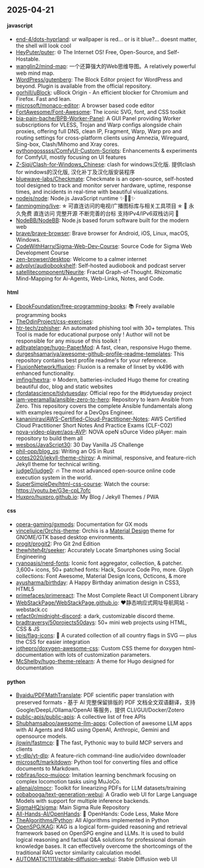 ## 2025-04-21

#### javascript
* [end-4/dots-hyprland](https://github.com/end-4/dots-hyprland): ur wallpaper is red... or is it blue?... doesnt matter, the shell will look cool
* [HeyPuter/puter](https://github.com/HeyPuter/puter): 🌐 The Internet OS! Free, Open-Source, and Self-Hostable.
* [wanglin2/mind-map](https://github.com/wanglin2/mind-map): 一个还算强大的Web思维导图。A relatively powerful web mind map.
* [WordPress/gutenberg](https://github.com/WordPress/gutenberg): The Block Editor project for WordPress and beyond. Plugin is available from the official repository.
* [gorhill/uBlock](https://github.com/gorhill/uBlock): uBlock Origin - An efficient blocker for Chromium and Firefox. Fast and lean.
* [microsoft/monaco-editor](https://github.com/microsoft/monaco-editor): A browser based code editor
* [FortAwesome/Font-Awesome](https://github.com/FortAwesome/Font-Awesome): The iconic SVG, font, and CSS toolkit
* [bia-pain-bache/BPB-Worker-Panel](https://github.com/bia-pain-bache/BPB-Worker-Panel): A GUI Panel providing Worker subscriptions for VLESS, Trojan and Warp configs alongside chain proxies, offering full DNS, clean IP, Fragment, Warp, Warp pro and routing settings for cross-platform clients using Amnezia, Wireguard, Sing-box, Clash/Mihomo and Xray cores.
* [pythongosssss/ComfyUI-Custom-Scripts](https://github.com/pythongosssss/ComfyUI-Custom-Scripts): Enhancements & experiments for ComfyUI, mostly focusing on UI features
* [Z-Siqi/Clash-for-Windows_Chinese](https://github.com/Z-Siqi/Clash-for-Windows_Chinese): clash for windows汉化版. 提供clash for windows的汉化版, 汉化补丁及汉化版安装程序
* [bluewave-labs/Checkmate](https://github.com/bluewave-labs/Checkmate): Checkmate is an open-source, self-hosted tool designed to track and monitor server hardware, uptime, response times, and incidents in real-time with beautiful visualizations.
* [nodejs/node](https://github.com/nodejs/node): Node.js JavaScript runtime ✨🐢🚀✨
* [fanmingming/live](https://github.com/fanmingming/live): ✯ 可直连访问的电视/广播图标库与相关工具项目 ✯ 🔕 永久免费 直连访问 完整开源 不断完善的台标 支持IPv4/IPv6双栈访问 🔕
* [NodeBB/NodeBB](https://github.com/NodeBB/NodeBB): Node.js based forum software built for the modern web
* [brave/brave-browser](https://github.com/brave/brave-browser): Brave browser for Android, iOS, Linux, macOS, Windows.
* [CodeWithHarry/Sigma-Web-Dev-Course](https://github.com/CodeWithHarry/Sigma-Web-Dev-Course): Source Code for Sigma Web Development Course
* [zen-browser/desktop](https://github.com/zen-browser/desktop): Welcome to a calmer internet
* [advplyr/audiobookshelf](https://github.com/advplyr/audiobookshelf): Self-hosted audiobook and podcast server
* [satellitecomponent/Neurite](https://github.com/satellitecomponent/Neurite): Fractal Graph-of-Thought. Rhizomatic Mind-Mapping for Ai-Agents, Web-Links, Notes, and Code.

#### html
* [EbookFoundation/free-programming-books](https://github.com/EbookFoundation/free-programming-books): 📚 Freely available programming books
* [TheOdinProject/css-exercises](https://github.com/TheOdinProject/css-exercises): 
* [htr-tech/zphisher](https://github.com/htr-tech/zphisher): An automated phishing tool with 30+ templates. This Tool is made for educational purpose only ! Author will not be responsible for any misuse of this toolkit !
* [adityatelange/hugo-PaperMod](https://github.com/adityatelange/hugo-PaperMod): A fast, clean, responsive Hugo theme.
* [durgeshsamariya/awesome-github-profile-readme-templates](https://github.com/durgeshsamariya/awesome-github-profile-readme-templates): This repository contains best profile readme's for your reference.
* [FluxionNetwork/fluxion](https://github.com/FluxionNetwork/fluxion): Fluxion is a remake of linset by vk496 with enhanced functionality.
* [imfing/hextra](https://github.com/imfing/hextra): 🔯 Modern, batteries-included Hugo theme for creating beautiful doc, blog and static websites
* [rfordatascience/tidytuesday](https://github.com/rfordatascience/tidytuesday): Official repo for the #tidytuesday project
* [iam-veeramalla/ansible-zero-to-hero](https://github.com/iam-veeramalla/ansible-zero-to-hero): Repository to learn Ansible from Zero. This repository covers the complete Ansible fundamentals along with examples required for a DevOps Engineer.
* [kananinirav/AWS-Certified-Cloud-Practitioner-Notes](https://github.com/kananinirav/AWS-Certified-Cloud-Practitioner-Notes): AWS Certified Cloud Practitioner Short Notes And Practice Exams (CLF-C02)
* [nova-video-player/aos-AVP](https://github.com/nova-video-player/aos-AVP): NOVA opeN sOurce Video plAyer: main repository to build them all
* [wesbos/JavaScript30](https://github.com/wesbos/JavaScript30): 30 Day Vanilla JS Challenge
* [phil-opp/blog_os](https://github.com/phil-opp/blog_os): Writing an OS in Rust
* [cotes2020/jekyll-theme-chirpy](https://github.com/cotes2020/jekyll-theme-chirpy): A minimal, responsive, and feature-rich Jekyll theme for technical writing.
* [judge0/judge0](https://github.com/judge0/judge0): 🔥 The most advanced open-source online code execution system in the world.
* [SuperSimpleDev/html-css-course](https://github.com/SuperSimpleDev/html-css-course): Watch the course: https://youtu.be/G3e-cpL7ofc
* [Huxpro/huxpro.github.io](https://github.com/Huxpro/huxpro.github.io): My Blog / Jekyll Themes / PWA

#### css
* [opera-gaming/gxmods](https://github.com/opera-gaming/gxmods): Documentation for GX mods
* [vinceliuice/Orchis-theme](https://github.com/vinceliuice/Orchis-theme): Orchis is a [Material Design](https://material.io) theme for GNOME/GTK based desktop environments.
* [progit/progit2](https://github.com/progit/progit2): Pro Git 2nd Edition
* [thewhiteh4t/seeker](https://github.com/thewhiteh4t/seeker): Accurately Locate Smartphones using Social Engineering
* [ryanoasis/nerd-fonts](https://github.com/ryanoasis/nerd-fonts): Iconic font aggregator, collection, & patcher. 3,600+ icons, 50+ patched fonts: Hack, Source Code Pro, more. Glyph collections: Font Awesome, Material Design Icons, Octicons, & more
* [ayusharma/birthday](https://github.com/ayusharma/birthday): A Happy Birthday animation design in CSS3, HTML5
* [primefaces/primereact](https://github.com/primefaces/primereact): The Most Complete React UI Component Library
* [WebStackPage/WebStackPage.github.io](https://github.com/WebStackPage/WebStackPage.github.io): ❤️静态响应式网址导航网站 - webstack.cc
* [refact0r/midnight-discord](https://github.com/refact0r/midnight-discord): a dark, customizable discord theme.
* [bradtraversy/50projects50days](https://github.com/bradtraversy/50projects50days): 50+ mini web projects using HTML, CSS & JS
* [lipis/flag-icons](https://github.com/lipis/flag-icons): 🎏 A curated collection of all country flags in SVG — plus the CSS for easier integration
* [jothepro/doxygen-awesome-css](https://github.com/jothepro/doxygen-awesome-css): Custom CSS theme for doxygen html-documentation with lots of customization parameters.
* [McShelby/hugo-theme-relearn](https://github.com/McShelby/hugo-theme-relearn): A theme for Hugo designed for documentation

#### python
* [Byaidu/PDFMathTranslate](https://github.com/Byaidu/PDFMathTranslate): PDF scientific paper translation with preserved formats - 基于 AI 完整保留排版的 PDF 文档全文双语翻译，支持 Google/DeepL/Ollama/OpenAI 等服务，提供 CLI/GUI/Docker/Zotero
* [public-apis/public-apis](https://github.com/public-apis/public-apis): A collective list of free APIs
* [Shubhamsaboo/awesome-llm-apps](https://github.com/Shubhamsaboo/awesome-llm-apps): Collection of awesome LLM apps with AI Agents and RAG using OpenAI, Anthropic, Gemini and opensource models.
* [jlowin/fastmcp](https://github.com/jlowin/fastmcp): 🚀 The fast, Pythonic way to build MCP servers and clients
* [yt-dlp/yt-dlp](https://github.com/yt-dlp/yt-dlp): A feature-rich command-line audio/video downloader
* [microsoft/markitdown](https://github.com/microsoft/markitdown): Python tool for converting files and office documents to Markdown.
* [robfiras/loco-mujoco](https://github.com/robfiras/loco-mujoco): Imitation learning benchmark focusing on complex locomotion tasks using MuJoCo.
* [allenai/olmocr](https://github.com/allenai/olmocr): Toolkit for linearizing PDFs for LLM datasets/training
* [oobabooga/text-generation-webui](https://github.com/oobabooga/text-generation-webui): A Gradio web UI for Large Language Models with support for multiple inference backends.
* [SigmaHQ/sigma](https://github.com/SigmaHQ/sigma): Main Sigma Rule Repository
* [All-Hands-AI/OpenHands](https://github.com/All-Hands-AI/OpenHands): 🙌 OpenHands: Code Less, Make More
* [TheAlgorithms/Python](https://github.com/TheAlgorithms/Python): All Algorithms implemented in Python
* [OpenSPG/KAG](https://github.com/OpenSPG/KAG): KAG is a logical form-guided reasoning and retrieval framework based on OpenSPG engine and LLMs. It is used to build logical reasoning and factual Q&A solutions for professional domain knowledge bases. It can effectively overcome the shortcomings of the traditional RAG vector similarity calculation model.
* [AUTOMATIC1111/stable-diffusion-webui](https://github.com/AUTOMATIC1111/stable-diffusion-webui): Stable Diffusion web UI
